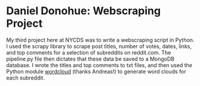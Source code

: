 # Daniel Donohue: Webscraping Project

My third project here at NYCDS was to write a webscraping script in Python.  I used the scrapy library to scrape post titles, number of votes, dates, links, and top comments for a selection of subreddits on reddit.com.  The pipeline.py file then dictates that these data be saved to a MongoDB database.  I wrote the titles and top comments to txt files, and then used the Python module <a href="https://github.com/amueller/word_cloud">wordcloud</a> (thanks Andreas!) to generate word clouds for each subreddit.  

